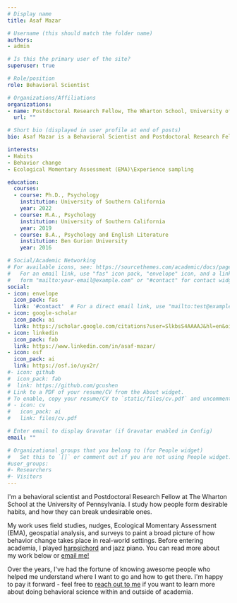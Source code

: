 ```yaml
---
# Display name
title: Asaf Mazar

# Username (this should match the folder name)
authors:
- admin

# Is this the primary user of the site?
superuser: true

# Role/position
role: Behavioral Scientist

# Organizations/Affiliations
organizations:
- name: Postdoctoral Research Fellow, The Wharton School, University of Pennsylvania
  url: ""

# Short bio (displayed in user profile at end of posts)
bio: Asaf Mazar is a Behavioral Scientist and Postdoctoral Research Fellow at The Wharton School, University of Pennsylvania. He studies how people form desirable habits, and how they can disrupt undesirable ones.

interests:
- Habits
- Behavior change
- Ecological Momentary Assessment (EMA)\Experience sampling

education:
  courses:
  - course: Ph.D., Psychology
    institution: University of Southern California
    year: 2022
  - course: M.A., Psychology
    institution: University of Southern California
    year: 2019
  - course: B.A., Psychology and English Literature
    institution: Ben Gurion University
    year: 2016

# Social/Academic Networking
# For available icons, see: https://sourcethemes.com/academic/docs/page-builder/#icons
#   For an email link, use "fas" icon pack, "envelope" icon, and a link in the
#   form "mailto:your-email@example.com" or "#contact" for contact widget.
social:
- icon: envelope
  icon_pack: fas
  link: '#contact'  # For a direct email link, use "mailto:test@example.org".
- icon: google-scholar
  icon_pack: ai
  link: https://scholar.google.com/citations?user=SlkbsS4AAAAJ&hl=en&oi=ao
- icon: linkedin
  icon_pack: fab
  link: https://www.linkedin.com/in/asaf-mazar/
- icon: osf
  icon_pack: ai
  link: https://osf.io/uyx2r/
#- icon: github
#  icon_pack: fab
#  link: https://github.com/gcushen
# Link to a PDF of your resume/CV from the About widget.
# To enable, copy your resume/CV to `static/files/cv.pdf` and uncomment the lines below.
# - icon: cv
#   icon_pack: ai
#   link: files/cv.pdf

# Enter email to display Gravatar (if Gravatar enabled in Config)
email: ""

# Organizational groups that you belong to (for People widget)
#   Set this to `[]` or comment out if you are not using People widget.
#user_groups:
#- Researchers
#- Visitors
---
```


I'm a behavioral scientist and Postdoctoral Research Fellow at The Wharton School at the University of Pennsylvania. I study how people form desirable habits, and how they can break undesirable ones.

My work uses field studies, nudges, Ecological Momentary Assessment (EMA), geospatial analysis, and surveys to paint a broad picture of how behavior change takes place in real-world settings. Before entering academia, I played [harpsichord](https://en.wikipedia.org/wiki/Harpsichord) and jazz piano. You can read more about my work below or [email me!](#contact)

Over the years, I've had the fortune of knowing awesome people who helped me understand where I want to go and how to get there. I'm happy to pay it forward - feel free to [reach out to me](#contact) if you want to learn more about doing behavioral science within and outside of academia.
